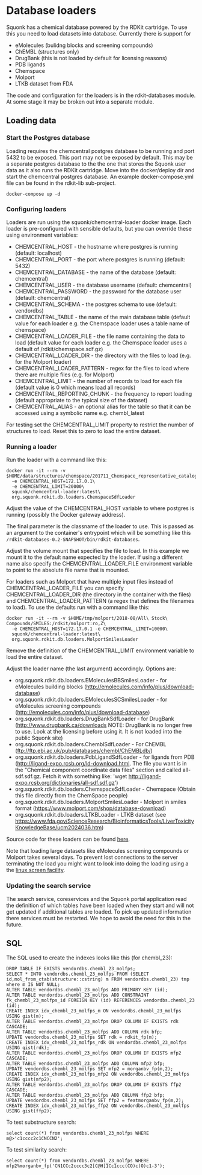 # Database loaders

Squonk has a chemical database powered by the RDKit cartridge.
To use this you need to load datasets into database.
Currently there is support for
* eMolecules (bulidng blocks and screening compounds)
* ChEMBL (structures only)
* DrugBank (this is not loaded by default for licensing reasons)
* PDB ligands
* Chemspace
* Molport
* LTKB dataset from FDA

The code and configuration for the loaders is in the rdkit-databases module.
At some stage it may be broken out into a separate module.

## Loading data

### Start the Postgres database

Loading requires the chemcentral postgres database to be running and port 5432 to be exposed.
This port may not be exposed by default.
This may be a separate postgres database to the the one that stores the Squonk user data as it also runs the RDKit cartridge.
Move into the docker/deploy dir and start the chemcentral postgres database. An example docker-compose.yml file can be found 
in the rdkit-lib sub-project.

```
docker-compose up -d
```

### Configuring loaders

Loaders are run using the squonk/chemcentral-loader docker image.
Each loader is pre-configured with sensible defaults, but you can override these using environment variables:

* CHEMCENTRAL_HOST - the hostname where postgres is running (default: localhost)
* CHEMCENTRAL_PORT - the port where postgres is running (default: 5432)
* CHEMCENTRAL_DATABASE - the name of the database (default: chemcentral)
* CHEMCENTRAL_USER - the database username (default: chemcentral)
* CHEMCENTRAL_PASSWORD  - the password for the database user (default: chemcentral)
* CHEMCENTRAL_SCHEMA - the postgres schema to use (default: vendordbs)
* CHEMCENTRAL_TABLE - the name of the main database table (default value for each loader e.g. the Chemspace loader uses a table name of chemspace)
* CHEMCENTRAL_LOADER_FILE - the file name containing the data to load (default value for each loader e.g. the Chemspace loader uses a default of /rdkit/chemspace.sdf.gz)
* CHEMCENTRAL_LOADER_DIR - the directory with the files to load (e.g. for the Molport loader)
* CHEMCENTRAL_LOADER_PATTERN - regex for the files to load where there are multiple files (e.g. for Molport)
* CHEMCENTRAL_LIMIT - the number of records to load for each file (default value is 0 which means load all records)
* CHEMCENTRAL_REPORTING_CHUNK - the frequency to report loading (default appropriate to the typical size of the dataset)
* CHEMCENTRAL_ALIAS - an optional alias for the table so that it can be accessed using a symbolic name e.g. chembl_latest

For testing set the CHEMCENTRAL_LIMIT property to restrict the number of structures to load. Reset this to zero to load the 
entire dataset.

### Running a loader

Run the loader with a command like this:

```
docker run -it --rm -v $HOME/data/structures/chemspace/201711_Chemspace_representative_catalogue_3_54M_sdf.sdf.gz:/rdkit/chemspace.sdf.gz:ro,Z\
  -e CHEMCENTRAL_HOST=172.17.0.1\
  -e CHEMCENTRAL_LIMIT=20000\
  squonk/chemcentral-loader:latest\
  org.squonk.rdkit.db.loaders.ChemspaceSdfLoader
```

Adjust the value of the CHEMCENTRAL_HOST variable to where postgres is running (possibly the Docker gateway address).

The final parameter is the classname of the loader to use. This is passed as an argument to the container's entrypoint which
will be something like this `/rdkit-databases-0.2-SNAPSHOT/bin/rdkit-databases`. 

Adjust the volume mount that specifies the file to load. In this example we mount it to the default name expected by the loader.
If using a different name also specify the CHEMCENTRAL_LOADER_FILE environment variable to point to the absolute file name that is mounted.

For loaders such as Molport that have multiple input files instead of CHEMCENTRAL_LOADER_FILE you can specify  
CHEMCENTRAL_LOADER_DIR (the directory in the container with the files) and
CHEMCENTRAL_LOADER_PATTERN (a regex that defines the filenames to load). To use the defaults run with a command like this:

```
docker run -it --rm -v $HOME/tmp/molport/2018-08/All\ Stock\ Compounds/SMILES:/rdkit/molport:ro,Z\
  -e CHEMCENTRAL_HOST=172.17.0.1 -e CHEMCENTRAL_LIMIT=10000\
  squonk/chemcentral-loader:latest\
  org.squonk.rdkit.db.loaders.MolportSmilesLoader
```

Remove the definition of the CHEMCENTRAL_LIMIT environment variable to load the entire dataset. 

Adjust the loader name (the last argument) accordingly. Options are:
* org.squonk.rdkit.db.loaders.EMoleculesBBSmilesLoader - for eMolecules building blocks (http://emolecules.com/info/plus/download-database)
* org.squonk.rdkit.db.loaders.EMoleculesSCSmilesLoader - for eMolecules screening compounds (http://emolecules.com/info/plus/download-database)
* org.squonk.rdkit.db.loaders.DrugBankSdfLoader - for DrugBank (http://www.drugbank.ca/downloads NOTE: DrugBank is no longer free to use. Look at the licensing before using it. It is not loaded into the public Squonk site)
* org.squonk.rdkit.db.loaders.ChemblSdfLoader - For ChEMBL (ftp://ftp.ebi.ac.uk/pub/databases/chembl/ChEMBLdb/)
* org.squonk.rdkit.db.loaders.PdbLigandSdfLoader - for ligands from PDB (http://ligand-expo.rcsb.org/ld-download.html. The file you want is in the "Chemical component coordinate data files" section and called all-sdf.sdf.gz. Fetch it with something like: 'wget http://ligand-expo.rcsb.org/dictionaries/all-sdf.sdf.gz')
* org.squonk.rdkit.db.loaders.ChemspaceSdfLoader - Chemspace (Obtain this file directly from the ChemSpace people)
* org.squonk.rdkit.db.loaders.MolportSmilesLoader - Molport in smiles format (https://www.molport.com/shop/database-download)
* org.squonk.rdkit.db.loaders.LTKBLoader - LTKB dataset (see https://www.fda.gov/ScienceResearch/BioinformaticsTools/LiverToxicityKnowledgeBase/ucm2024036.htm)

Source code for these loaders can be found [here](https://github.com/InformaticsMatters/squonk/tree/openshift/components/rdkit-databases/src/main/groovy/org/squonk/rdkit/db/loaders).

Note that loading large datasets like eMolecules screening compounds or Molport takes several days.
To prevent lost connections to the server terminating the load you might want to look into doing the loading using a the 
[linux screen facility](https://www.gnu.org/software/screen/manual/screen.html).


### Updating the search service

The search service, coreservices and the Squonk portal application read the definition of which tables have been loaded 
when they start and will not get updated if additional tables are loaded. To pick up updated information there services 
must be restarted. We hope to avoid the need for this in the future.


## SQL

The SQL used to create the indexes looks like this (for chembl_23):

```
DROP TABLE IF EXISTS vendordbs.chembl_23_molfps;
SELECT * INTO vendordbs.chembl_23_molfps FROM (SELECT id,mol_from_ctab(structure::cstring) m FROM vendordbs.chembl_23) tmp where m IS NOT NULL;
ALTER TABLE vendordbs.chembl_23_molfps ADD PRIMARY KEY (id);
ALTER TABLE vendordbs.chembl_23_molfps ADD CONSTRAINT fk_chembl_23_molfps_id FOREIGN KEY (id) REFERENCES vendordbs.chembl_23 (id);
CREATE INDEX idx_chembl_23_molfps_m ON vendordbs.chembl_23_molfps USING gist(m);
ALTER TABLE vendordbs.chembl_23_molfps DROP COLUMN IF EXISTS rdk CASCADE;
ALTER TABLE vendordbs.chembl_23_molfps ADD COLUMN rdk bfp;
UPDATE vendordbs.chembl_23_molfps SET rdk = rdkit_fp(m);
CREATE INDEX idx_chembl_23_molfps_rdk ON vendordbs.chembl_23_molfps USING gist(rdk);
ALTER TABLE vendordbs.chembl_23_molfps DROP COLUMN IF EXISTS mfp2 CASCADE;
ALTER TABLE vendordbs.chembl_23_molfps ADD COLUMN mfp2 bfp;
UPDATE vendordbs.chembl_23_molfps SET mfp2 = morganbv_fp(m,2);
CREATE INDEX idx_chembl_23_molfps_mfp2 ON vendordbs.chembl_23_molfps USING gist(mfp2);
ALTER TABLE vendordbs.chembl_23_molfps DROP COLUMN IF EXISTS ffp2 CASCADE;
ALTER TABLE vendordbs.chembl_23_molfps ADD COLUMN ffp2 bfp;
UPDATE vendordbs.chembl_23_molfps SET ffp2 = featmorganbv_fp(m,2);
CREATE INDEX idx_chembl_23_molfps_ffp2 ON vendordbs.chembl_23_molfps USING gist(ffp2);
```

To test substructure search:
```
select count(*) from vendordbs.chembl_23_molfps WHERE m@>'c1cccc2c1CNCCN2';
```

To test similarity search:
```
select count(*) from vendordbs.chembl_23_molfps WHERE mfp2%morganbv_fp('CN1CCc2cccc3c2[C@H]1Cc1ccc(CO)c(O)c1-3');
```

